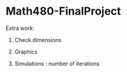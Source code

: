 Math480-FinalProject
====================
Extra work:

1. Check dimensions

2. Graphics

3. Simulations : number of iterations

